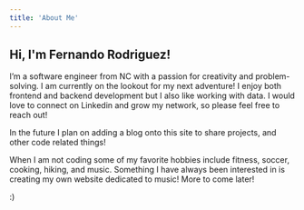 ```yaml
---
title: 'About Me'
---
```


## Hi, I'm Fernando Rodriguez!
I’m a software engineer from NC with a passion for creativity and problem-solving. I am currently on the lookout for my next adventure!
I enjoy both frontend and backend development but I also like working with data. I would love to connect on Linkedin and grow my network, so please feel free to reach out! 

In the future I plan on adding a blog onto this site to share projects, and other code related things!

When I am not coding some of my favorite hobbies include fitness, soccer, cooking, hiking, and music.
Something I have always been interested in is creating my own website dedicated to music! More to come later! 

:)
